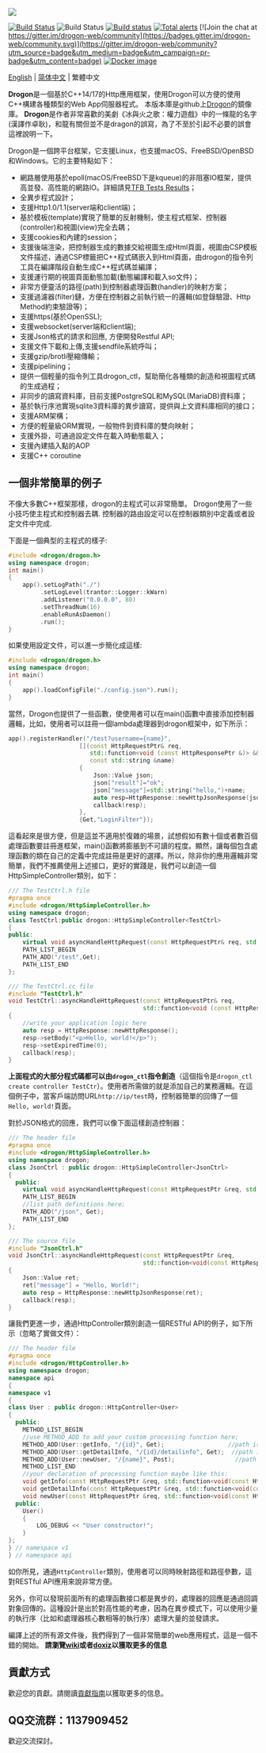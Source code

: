 ![](https://github.com/an-tao/drogon/wiki/images/drogon-white.jpg)

[![Build Status](https://travis-ci.com/an-tao/drogon.svg?branch=master)](https://travis-ci.com/an-tao/drogon)
![Build Status](https://github.com/an-tao/drogon/workflows/Build%20Drogon/badge.svg?branch=master)
[![Build status](https://ci.appveyor.com/api/projects/status/12ffuf6j5vankgyb/branch/master?svg=true)](https://ci.appveyor.com/project/an-tao/drogon/branch/master)
[![Total alerts](https://img.shields.io/lgtm/alerts/g/an-tao/drogon.svg?logo=lgtm&logoWidth=18)](https://lgtm.com/projects/g/an-tao/drogon/alerts/)
[![Join the chat at https://gitter.im/drogon-web/community](https://badges.gitter.im/drogon-web/community.svg)](https://gitter.im/drogon-web/community?utm_source=badge&utm_medium=badge&utm_campaign=pr-badge&utm_content=badge)
[![Docker image](https://img.shields.io/badge/Docker-image-blue.svg)](https://cloud.docker.com/u/drogonframework/repository/docker/drogonframework/drogon)

[English](./README.md) | [简体中文](./README.zh-CN.md) | 繁體中文

**Drogon**是一個基於C++14/17的Http應用框架，使用Drogon可以方便的使用C++構建各種類型的Web App伺服器程式。
本版本庫是github上[Drogon](https://github.com/an-tao/drogon)的鏡像庫。 **Drogon**是作者非常喜歡的美劇《冰與火之歌：權力遊戲》中的一條龍的名字(漢譯作卓耿)，和龍有關但並不是dragon的誤寫，為了不至於引起不必要的誤會這裡說明一下。

Drogon是一個跨平台框架，它支援Linux，也支援macOS、FreeBSD/OpenBSD和Windows。它的主要特點如下：

* 網路層使用基於epoll(macOS/FreeBSD下是kqueue)的非阻塞IO框架，提供高並發、高性能的網路IO。詳細請見[TFB Tests Results](https://www.techempower.com/benchmarks/#section=data-r19&hw=ph&test=composite)；
* 全異步程式設計；
* 支援Http1.0/1.1(server端和client端)；
* 基於模板(template)實現了簡單的反射機制，使主程式框架、控制器(controller)和視圖(view)完全去耦；
* 支援cookies和內建的session；
* 支援後端渲染，把控制器生成的數據交給視圖生成Html頁面，視圖由CSP模板文件描述，通過CSP標籤把C++程式碼嵌入到Html頁面，由drogon的指令列工具在編譯階段自動生成C++程式碼並編譯；
* 支援運行期的視圖頁面動態加載(動態編譯和載入so文件)；
* 非常方便靈活的路徑(path)到控制器處理函數(handler)的映射方案；
* 支援過濾器(filter)鏈，方便在控制器之前執行統一的邏輯(如登錄驗證、Http Method約束驗證等)；
* 支援https(基於OpenSSL);
* 支援websocket(server端和client端);
* 支援Json格式的請求和回應, 方便開發Restful API;
* 支援文件下載和上傳,支援sendfile系統呼叫；
* 支援gzip/brotli壓縮傳輸；
* 支援pipelining；
* 提供一個輕量的指令列工具drogon_ctl，幫助簡化各種類的創造和視圖程式碼的生成過程；
* 非同步的讀寫資料庫，目前支援PostgreSQL和MySQL(MariaDB)資料庫；
* 基於執行序池實現sqlite3資料庫的異步讀寫，提供與上文資料庫相同的接口；
* 支援ARM架構；
* 方便的輕量級ORM實現，一般物件到資料庫的雙向映射；
* 支援外掛，可通過設定文件在載入時動態載入；
* 支援內建插入點的AOP
* 支援C++ coroutine

## 一個非常簡單的例子

不像大多數C++框架那樣，drogon的主程式可以非常簡單。 Drogon使用了一些小技巧使主程式和控制器去耦. 控制器的路由設定可以在控制器類別中定義或者設定文件中完成.

下面是一個典型的主程式的樣子:

```c++
#include <drogon/drogon.h>
using namespace drogon;
int main()
{
    app().setLogPath("./")
         .setLogLevel(trantor::Logger::kWarn)
         .addListener("0.0.0.0", 80)
         .setThreadNum(16)
         .enableRunAsDaemon()
         .run();
}
```

如果使用設定文件，可以進一步簡化成這樣:

```c++
#include <drogon/drogon.h>
using namespace drogon;
int main()
{
    app().loadConfigFile("./config.json").run();
}
```

當然，Drogon也提供了一些函數，使使用者可以在main()函數中直接添​​加控制器邏輯，比如，使用者可以註冊一個lambda處理器到drogon框架中，如下所示：

```c++
app().registerHandler("/test?username={name}",
                    [](const HttpRequestPtr& req,
                       std::function<void (const HttpResponsePtr &)> &&callback,
                       const std::string &name)
                    {
                        Json::Value json;
                        json["result"]="ok";
                        json["message"]=std::string("hello,")+name;
                        auto resp=HttpResponse::newHttpJsonResponse(json);
                        callback(resp);
                    },
                    {Get,"LoginFilter"});
```


這看起來是很方便，但是這並不適用於復雜的場景，試想假如有數十個或者數百個處理函數要註冊進框架，main()函數將膨脹到不可讀的程度。顯然，讓每個包含處理函數的類在自己的定義中完成註冊是更好的選擇。所以，除非你的應用邏輯非常簡單，我們不推薦使用上述接口，更好的實踐是，我們可以創造一個HttpSimpleController類別，如下：


```c++
/// The TestCtrl.h file
#pragma once
#include <drogon/HttpSimpleController.h>
using namespace drogon;
class TestCtrl:public drogon::HttpSimpleController<TestCtrl>
{
public:
    virtual void asyncHandleHttpRequest(const HttpRequestPtr& req, std::function<void (const HttpResponsePtr &)> &&callback) override;
    PATH_LIST_BEGIN
    PATH_ADD("/test",Get);
    PATH_LIST_END
};

/// The TestCtrl.cc file
#include "TestCtrl.h"
void TestCtrl::asyncHandleHttpRequest(const HttpRequestPtr& req,
                                      std::function<void (const HttpResponsePtr &)> &&callback)
{
    //write your application logic here
    auto resp = HttpResponse::newHttpResponse();
    resp->setBody("<p>Hello, world!</p>");
    resp->setExpiredTime(0);
    callback(resp);
}
```

**上面程式的大部分程式碼都可以由`drogon_ctl`指令創造**（這個指令是`drogon_ctl create controller TestCtr`）。使用者所需做的就是添加自己的業務邏輯。在這個例子中，當客戶端訪問URL`http://ip/test`時，控制器簡單的回傳了一個`Hello, world!`頁面。

對於JSON格式的回應，我們可以像下面這樣創造控制器：

```c++
/// The header file
#pragma once
#include <drogon/HttpSimpleController.h>
using namespace drogon;
class JsonCtrl : public drogon::HttpSimpleController<JsonCtrl>
{
  public:
    virtual void asyncHandleHttpRequest(const HttpRequestPtr &req, std::function<void(const HttpResponsePtr &)> &&callback) override;
    PATH_LIST_BEGIN
    //list path definitions here;
    PATH_ADD("/json", Get);
    PATH_LIST_END
};

/// The source file
#include "JsonCtrl.h"
void JsonCtrl::asyncHandleHttpRequest(const HttpRequestPtr &req,
                                      std::function<void(const HttpResponsePtr &)> &&callback)
{
    Json::Value ret;
    ret["message"] = "Hello, World!";
    auto resp = HttpResponse::newHttpJsonResponse(ret);
    callback(resp);
}
```

讓我們更進一步，通過HttpController類別創造一個RESTful API的例子，如下所示（忽略了實做文件）：

```c++
/// The header file
#pragma once
#include <drogon/HttpController.h>
using namespace drogon;
namespace api
{
namespace v1
{
class User : public drogon::HttpController<User>
{
  public:
    METHOD_LIST_BEGIN
    //use METHOD_ADD to add your custom processing function here;
    METHOD_ADD(User::getInfo, "/{id}", Get);                  //path is /api/v1/User/{arg1}
    METHOD_ADD(User::getDetailInfo, "/{id}/detailinfo", Get);  //path is /api/v1/User/{arg1}/detailinfo
    METHOD_ADD(User::newUser, "/{name}", Post);                 //path is /api/v1/User/{arg1}
    METHOD_LIST_END
    //your declaration of processing function maybe like this:
    void getInfo(const HttpRequestPtr &req, std::function<void(const HttpResponsePtr &)> &&callback, int userId) const;
    void getDetailInfo(const HttpRequestPtr &req, std::function<void(const HttpResponsePtr &)> &&callback, int userId) const;
    void newUser(const HttpRequestPtr &req, std::function<void(const HttpResponsePtr &)> &&callback, std::string &&userName);
  public:
    User()
    {
        LOG_DEBUG << "User constructor!";
    }
};
} // namespace v1
} // namespace api
```

如你所見，通過`HttpController`類別，使用者可以同時映射路徑和路徑參數，這對RESTful API應用來說非常方便。

另外，你可以發現前面所有的處理函數接口都是異步的，處理器的回應是通過回調對象回傳的。這種設計是出於對高性能的考慮，因為在異步模式下，可以使用少量的執行序（比如和處理器核心數相等的執行序）處理大量的並發請求。

編譯上述的所有源文件後，我們得到了一個非常簡單的web應用程式，這是一個不錯的開始。 **請瀏覽[wiki](https://github.com/an-tao/drogon/wiki/CHN-01-概述)或者[doxiz](https://doxiz.com/drogon/master/overview/)以獲取更多的信息**

## 貢獻方式

歡迎您的貢獻。請閱讀[貢獻指南](CONTRIBUTING.md)以獲取更多的信息。

## QQ交流群：1137909452

歡迎交流探討。
